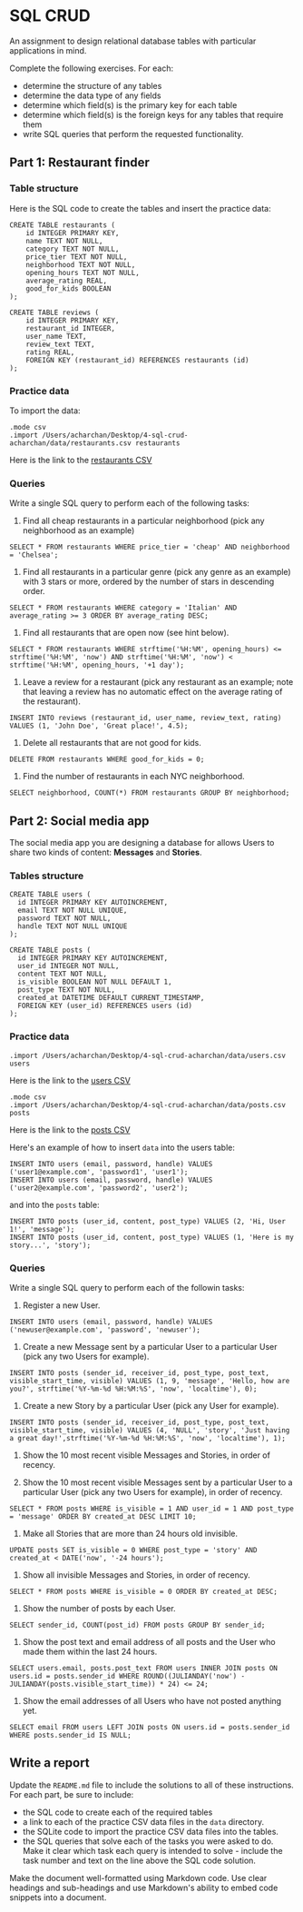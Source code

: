 # SQL CRUD

An assignment to design relational database tables with particular applications in mind.

Complete the following exercises. For each:

- determine the structure of any tables
- determine the data type of any fields
- determine which field(s) is the primary key for each table
- determine which field(s) is the foreign keys for any tables that require them
- write SQL queries that perform the requested functionality.

## Part 1: Restaurant finder
### Table structure
Here is the SQL code to create the tables and insert the practice data:
```
CREATE TABLE restaurants (
    id INTEGER PRIMARY KEY,
    name TEXT NOT NULL,
    category TEXT NOT NULL,
    price_tier TEXT NOT NULL,
    neighborhood TEXT NOT NULL,
    opening_hours TEXT NOT NULL,
    average_rating REAL,
    good_for_kids BOOLEAN
);

CREATE TABLE reviews (
    id INTEGER PRIMARY KEY,
    restaurant_id INTEGER,
    user_name TEXT,
    review_text TEXT,
    rating REAL,
    FOREIGN KEY (restaurant_id) REFERENCES restaurants (id)
);
```

### Practice data
To import the data:
```
.mode csv
.import /Users/acharchan/Desktop/4-sql-crud-acharchan/data/restaurants.csv restaurants
```
Here is the link to the [restaurants CSV](data/restaurants.csv)

### Queries

Write a single SQL query to perform each of the following tasks:

1. Find all cheap restaurants in a particular neighborhood (pick any neighborhood as an example)
```
SELECT * FROM restaurants WHERE price_tier = 'cheap' AND neighborhood = 'Chelsea';
```

1. Find all restaurants in a particular genre (pick any genre as an example) with 3 stars or more, ordered by the number of stars in descending order.
```
SELECT * FROM restaurants WHERE category = 'Italian' AND average_rating >= 3 ORDER BY average_rating DESC;
```

1. Find all restaurants that are open now (see hint below).
```
SELECT * FROM restaurants WHERE strftime('%H:%M', opening_hours) <= strftime('%H:%M', 'now') AND strftime('%H:%M', 'now') < strftime('%H:%M', opening_hours, '+1 day');
```

1. Leave a review for a restaurant (pick any restaurant as an example; note that leaving a review has no automatic effect on the average rating of the restaurant).
```
INSERT INTO reviews (restaurant_id, user_name, review_text, rating) VALUES (1, 'John Doe', 'Great place!', 4.5);
```

1. Delete all restaurants that are not good for kids.
```
DELETE FROM restaurants WHERE good_for_kids = 0;
```

1. Find the number of restaurants in each NYC neighborhood.
```
SELECT neighborhood, COUNT(*) FROM restaurants GROUP BY neighborhood;
```

## Part 2: Social media app

The social media app you are designing a database for allows Users to share two kinds of content: **Messages** and **Stories**.

### Tables structure
```
CREATE TABLE users (
  id INTEGER PRIMARY KEY AUTOINCREMENT,
  email TEXT NOT NULL UNIQUE,
  password TEXT NOT NULL,
  handle TEXT NOT NULL UNIQUE
);

CREATE TABLE posts (
  id INTEGER PRIMARY KEY AUTOINCREMENT,
  user_id INTEGER NOT NULL,
  content TEXT NOT NULL,
  is_visible BOOLEAN NOT NULL DEFAULT 1,
  post_type TEXT NOT NULL,
  created_at DATETIME DEFAULT CURRENT_TIMESTAMP,
  FOREIGN KEY (user_id) REFERENCES users (id)
);
```

### Practice data
```.mode csv
.import /Users/acharchan/Desktop/4-sql-crud-acharchan/data/users.csv users
```
Here is the link to the [users CSV](/Users/agnac/4-sql-crud-acharchan/data/users.csv)

```
.mode csv
.import /Users/acharchan/Desktop/4-sql-crud-acharchan/data/posts.csv posts
```
Here is the link to the [posts CSV](/Users/agnac/4-sql-crud-acharchan/data/posts.csv)

Here's an example of how to insert `data` into the users table:
```
INSERT INTO users (email, password, handle) VALUES ('user1@example.com', 'password1', 'user1');
INSERT INTO users (email, password, handle) VALUES ('user2@example.com', 'password2', 'user2');
```
and into the `posts` table:
```INSERT INTO posts (user_id, content, post_type) VALUES (1, 'Hello, User 2!', 'message');
INSERT INTO posts (user_id, content, post_type) VALUES (2, 'Hi, User 1!', 'message');
INSERT INTO posts (user_id, content, post_type) VALUES (1, 'Here is my story...', 'story');
```

### Queries

Write a single SQL query to perform each of the followin tasks:

1. Register a new User.
```
INSERT INTO users (email, password, handle) VALUES ('newuser@example.com', 'password', 'newuser');
```

1. Create a new Message sent by a particular User to a particular User (pick any two Users for example).
```
INSERT INTO posts (sender_id, receiver_id, post_type, post_text, visible_start_time, visible) VALUES (1, 9, 'message', 'Hello, how are you?', strftime('%Y-%m-%d %H:%M:%S', 'now', 'localtime'), 0);
```

1. Create a new Story by a particular User (pick any User for example).
```
INSERT INTO posts (sender_id, receiver_id, post_type, post_text, visible_start_time, visible) VALUES (4, 'NULL', 'story', 'Just having a great day!',strftime('%Y-%m-%d %H:%M:%S', 'now', 'localtime'), 1);
```
1. Show the 10 most recent visible Messages and Stories, in order of recency.

1. Show the 10 most recent visible Messages sent by a particular User to a particular User (pick any two Users for example), in order of recency.
```
SELECT * FROM posts WHERE is_visible = 1 AND user_id = 1 AND post_type = 'message' ORDER BY created_at DESC LIMIT 10;
```

1. Make all Stories that are more than 24 hours old invisible.
```
UPDATE posts SET is_visible = 0 WHERE post_type = 'story' AND created_at < DATE('now', '-24 hours');
```

1. Show all invisible Messages and Stories, in order of recency.
```
SELECT * FROM posts WHERE is_visible = 0 ORDER BY created_at DESC;
```

1. Show the number of posts by each User.
```
SELECT sender_id, COUNT(post_id) FROM posts GROUP BY sender_id;
```

1. Show the post text and email address of all posts and the User who made them within the last 24 hours.
```
SELECT users.email, posts.post_text FROM users INNER JOIN posts ON users.id = posts.sender_id WHERE ROUND((JULIANDAY('now') - JULIANDAY(posts.visible_start_time)) * 24) <= 24;
```

1. Show the email addresses of all Users who have not posted anything yet.
```
SELECT email FROM users LEFT JOIN posts ON users.id = posts.sender_id WHERE posts.sender_id IS NULL;
```



## Write a report

Update the `README.md` file to include the solutions to all of these instructions. For each part, be sure to include:

- the SQL code to create each of the required tables
- a link to each of the practice CSV data files in the `data` directory.
- the SQLite code to import the practice CSV data files into the tables.
- the SQL queries that solve each of the tasks you were asked to do. Make it clear which task each query is intended to solve - include the task number and text on the line above the SQL code solution.

Make the document well-formatted using Markdown code. Use clear headings and sub-headings and use Markdown's ability to embed code snippets into a document.

